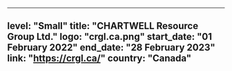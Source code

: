 
---
level: "Small"
title: "CHARTWELL Resource Group Ltd."
logo: "crgl.ca.png"
start_date: "01 February 2022"
end_date: "28 February 2023"
link: "https://crgl.ca/"
country: "Canada"
---
